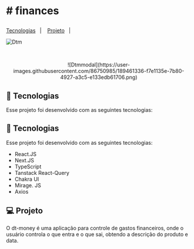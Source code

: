 # # finances<p align="center">
  <a href="#-tecnologias">Tecnologias</a>&nbsp;&nbsp;&nbsp;|&nbsp;&nbsp;&nbsp;
  <a href="#-projeto">Projeto</a>&nbsp;&nbsp;&nbsp;|&nbsp;&nbsp;&nbsp;
</p>

<p align="center">

![Dtm](https://user-images.githubusercontent.com/86750985/189461288-01f9ee03-53e9-44c8-adf1-1c8eb573e206.png)
</p>

<p align="center">


<br>

<p align="center">
  ![Dtmmodal](https://user-images.githubusercontent.com/86750985/189461336-f7e1135e-7b80-4927-a3c5-e133edb61706.png)

</p>


## 🚀 Tecnologias


Esse projeto foi desenvolvido com as seguintes tecnologias:
## 🚀 Tecnologias

Esse projeto foi desenvolvido com as seguintes tecnologias:

- React.JS
- Next.JS
- TypeScript
- Tanstack React-Query
- Chakra UI
- Mirage. JS
- Axios


## 💻 Projeto

O dt-money é uma aplicação para controle de gastos financeiros, onde o usuário controla o que entra e o que sai, obtendo a descrição do produto e data.




